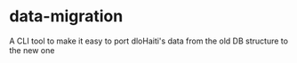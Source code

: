 # data-migration
A CLI tool to make it easy to port dloHaiti's data from the old DB structure to the new one
